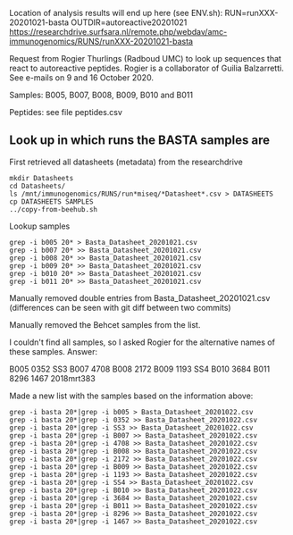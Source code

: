 Location of analysis results will end up here (see ENV.sh):
RUN=runXXX-20201021-basta
OUTDIR=autoreactive20201021
https://researchdrive.surfsara.nl/remote.php/webdav/amc-immunogenomics/RUNS/runXXX-20201021-basta

Request from Rogier Thurlings (Radboud UMC) to look up sequences that react to autoreactive peptides. Rogier is a collaborator of Guilia Balzarretti.
See e-mails on 9 and 16 October 2020.

Samples:
B005, B007, B008, B009, B010 and B011

Peptides: see file peptides.csv

## Look up in which runs the BASTA samples are

First retrieved all datasheets (metadata) from the researchdrive

```
mkdir Datasheets
cd Datasheets/
ls /mnt/immunogenomics/RUNS/run*miseq/*Datasheet*.csv > DATASHEETS
cp DATASHEETS SAMPLES
../copy-from-beehub.sh 
```

Lookup samples
```
grep -i b005 20* > Basta_Datasheet_20201021.csv
grep -i b007 20* >> Basta_Datasheet_20201021.csv
grep -i b008 20* >> Basta_Datasheet_20201021.csv
grep -i b009 20* >> Basta_Datasheet_20201021.csv
grep -i b010 20* >> Basta_Datasheet_20201021.csv
grep -i b011 20* >> Basta_Datasheet_20201021.csv
```

Manually removed double entries from Basta_Datasheet_20201021.csv (differences can be seen with git diff between two commits)

Manually removed the Behcet samples from the list.

I couldn't find all samples, so I asked Rogier for the alternative names of these samples. Answer:

B005      0352      SS3
B007      4708
B008      2172
B009      1193      SS4
B010      3684
B011      8296      1467     2018mrt383

Made a new list with the samples based on the information above:

```
grep -i basta 20*|grep -i b005 > Basta_Datasheet_20201022.csv 
grep -i basta 20*|grep -i 0352 >> Basta_Datasheet_20201022.csv 
grep -i basta 20*|grep -i SS3 >> Basta_Datasheet_20201022.csv 
grep -i basta 20*|grep -i B007 >> Basta_Datasheet_20201022.csv 
grep -i basta 20*|grep -i 4708 >> Basta_Datasheet_20201022.csv 
grep -i basta 20*|grep -i B008 >> Basta_Datasheet_20201022.csv 
grep -i basta 20*|grep -i 2172 >> Basta_Datasheet_20201022.csv 
grep -i basta 20*|grep -i B009 >> Basta_Datasheet_20201022.csv 
grep -i basta 20*|grep -i 1193 >> Basta_Datasheet_20201022.csv 
grep -i basta 20*|grep -i SS4 >> Basta_Datasheet_20201022.csv 
grep -i basta 20*|grep -i B010 >> Basta_Datasheet_20201022.csv 
grep -i basta 20*|grep -i 3684 >> Basta_Datasheet_20201022.csv 
grep -i basta 20*|grep -i B011 >> Basta_Datasheet_20201022.csv 
grep -i basta 20*|grep -i 8296 >> Basta_Datasheet_20201022.csv 
grep -i basta 20*|grep -i 1467 >> Basta_Datasheet_20201022.csv 
```
